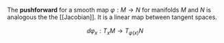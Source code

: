 The **pushforward** for a smooth map $\varphi: M \to N$ for manifolds $M$ and $N$ is analogous the the [[Jacobian]]. It is a linear map between tangent spaces.

$$
\dd{\varphi_x}: T_x M \to T_{\varphi(x)} N
$$